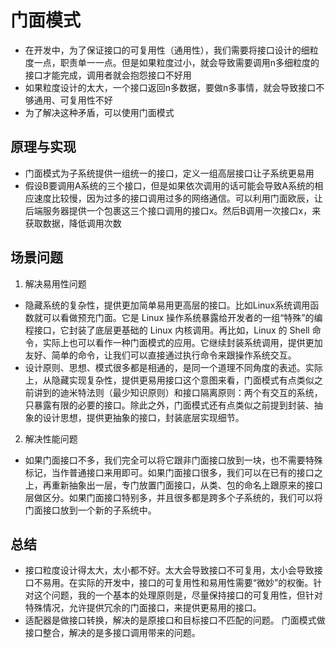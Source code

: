 # 门面模式

+ 在开发中，为了保证接口的可复用性（通用性），我们需要将接口设计的细粒度一点，职责单一一点。但是如果粒度过小，就会导致需要调用n多细粒度的接口才能完成，调用者就会抱怨接口不好用
+ 如果粒度设计的太大，一个接口返回n多数据，要做n多事情，就会导致接口不够通用、可复用性不好
+ 为了解决这种矛盾，可以使用门面模式

## 原理与实现

+ 门面模式为子系统提供一组统一的接口，定义一组高层接口让子系统更易用
+ 假设B要调用A系统的三个接口，但是如果依次调用的话可能会导致A系统的相应速度比较慢，因为过多的接口调用过多的网络通信。可以利用门面欧辰，让后端服务器提供一个包裹这三个接口调用的接口x。然后B调用一次接口x，来获取数据，降低调用次数

## 场景问题

1. 解决易用性问题

+ 隐藏系统的复杂性，提供更加简单易用更高层的接口。比如Linux系统调用函数就可以看做预充门面。它是 Linux 操作系统暴露给开发者的一组“特殊”的编程接口，它封装了底层更基础的 Linux 内核调用。再比如，Linux 的 Shell 命令，实际上也可以看作一种门面模式的应用。它继续封装系统调用，提供更加友好、简单的命令，让我们可以直接通过执行命令来跟操作系统交互。
+ 设计原则、思想、模式很多都是相通的，是同一个道理不同角度的表述。实际上，从隐藏实现复杂性，提供更易用接口这个意图来看，门面模式有点类似之前讲到的迪米特法则（最少知识原则）和接口隔离原则：两个有交互的系统，只暴露有限的必要的接口。除此之外，门面模式还有点类似之前提到封装、抽象的设计思想，提供更抽象的接口，封装底层实现细节。

2. 解决性能问题

+ 如果门面接口不多，我们完全可以将它跟非门面接口放到一块，也不需要特殊标记，当作普通接口来用即可。如果门面接口很多，我们可以在已有的接口之上，再重新抽象出一层，专门放置门面接口，从类、包的命名上跟原来的接口层做区分。如果门面接口特别多，并且很多都是跨多个子系统的，我们可以将门面接口放到一个新的子系统中。

## 总结

+ 接口粒度设计得太大，太小都不好。太大会导致接口不可复用，太小会导致接口不易用。在实际的开发中，接口的可复用性和易用性需要“微妙”的权衡。针对这个问题，我的一个基本的处理原则是，尽量保持接口的可复用性，但针对特殊情况，允许提供冗余的门面接口，来提供更易用的接口。
+ 适配器是做接口转换，解决的是原接口和目标接口不匹配的问题。 门面模式做接口整合，解决的是多接口调用带来的问题。